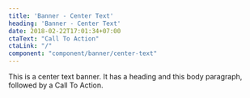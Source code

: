 ```yaml
---
title: 'Banner - Center Text'
heading: 'Banner - Center Text'
date: 2018-02-22T17:01:34+07:00
ctaText: "Call To Action"
ctaLink: "/"
component: "component/banner/center-text"
---
```


This is a center text banner. It has a heading and this body paragraph, followed by a Call To Action.

